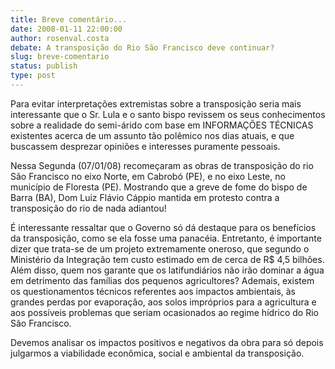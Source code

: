 ```yaml
---
title: Breve comentário...
date: 2008-01-11 22:00:00
author: rosenval.costa
debate: A transposição do Rio São Francisco deve continuar?
slug: breve-comentario
status: publish 
type: post
---
```


Para evitar interpretações extremistas sobre a transposição seria mais interessante que o Sr. Lula e o santo bispo revissem os seus conhecimentos sobre a realidade do semi-árido com base em INFORMAÇÕES TÉCNICAS existentes acerca de um assunto tão polêmico nos dias atuais, e que buscassem desprezar opiniões e interesses puramente pessoais.   

Nessa Segunda (07/01/08) recomeçaram as obras de transposição do rio São Francisco no eixo Norte, em Cabrobó (PE), e no eixo Leste, no município de Floresta (PE). Mostrando que a greve de fome do bispo de Barra (BA), Dom Luiz Flávio Cáppio mantida em protesto contra a transposição do rio de nada adiantou!  

É interessante ressaltar que o Governo só dá destaque para os benefícios da transposição, como se ela fosse uma panacéia. Entretanto, é importante dizer que trata-se de um projeto extremamente oneroso, que segundo o Ministério da Integração tem custo estimado em de cerca de R$ 4,5 bilhões. Além disso, quem nos garante que os latifundiários não irão dominar a água em detrimento das famílias dos pequenos agricultores? Ademais, existem os questionamentos técnicos referentes aos impactos ambientais, às grandes perdas por evaporação, aos solos impróprios para a agricultura e aos possíveis problemas que seriam ocasionados ao regime hídrico do Rio São Francisco.  

Devemos analisar os impactos positivos e negativos da obra para só depois julgarmos a viabilidade econômica, social e ambiental da transposição.
